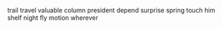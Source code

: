 trail travel valuable column president depend surprise spring touch him shelf night fly motion wherever